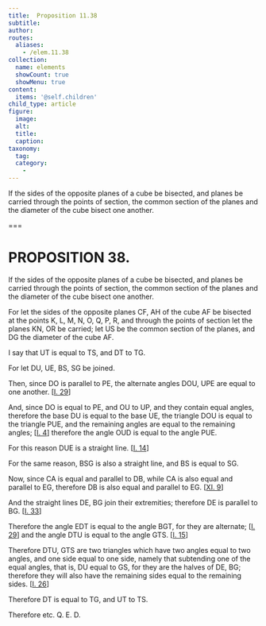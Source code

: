 ```yaml
---
title:  Proposition 11.38
subtitle: 
author:
routes:
  aliases:
    - /elem.11.38
collection:
  name: elements
  showCount: true
  showMenu: true
content:
  items: '@self.children'
child_type: article
figure:
  image:
  alt:
  title:
  caption:
taxonomy:
  tag:
  category:
    - 
---
```


<p><hi rend="ital">If the sides of the opposite planes of a cube be bisected</hi>, <hi rend="ital">and planes be carried through the points of section</hi>, <hi rend="ital">the common section of the planes and the diameter of the cube bisect one another.</hi>
      </p>

===

<h1>PROPOSITION 38.</h1>
<p><span class="ital">If the sides of the opposite planes of a cube be bisected</span>, <span class="ital">and planes be carried through the points of section</span>, <span class="ital">the common section of the planes and the diameter of the cube bisect one another.</span>
      </p>

<p>For let the sides of the opposite planes <span class="ital">CF</span>, <span class="ital">AH</span> of the cube <span class="ital">AF</span> be bisected at the points <span class="ital">K</span>, <span class="ital">L</span>, <span class="ital">M</span>, <span class="ital">N</span>, <span class="ital">O</span>, <span class="ital">Q</span>, <span class="ital">P</span>, <span class="ital">R</span>, <pb n="361"/>and through the points of section let the planes <span class="ital">KN</span>, <span class="ital">OR</span> be carried; let <span class="ital">US</span> be the common section of the planes, and <span class="ital">DG</span> the diameter of the cube <span class="ital">AF</span>. </p>

<p>I say that <span class="ital">UT</span> is equal to <span class="ital">TS</span>, and <span class="ital">DT</span> to <span class="ital">TG</span>. </p>

<p>For let <span class="ital">DU</span>, <span class="ital">UE</span>, <span class="ital">BS</span>, <span class="ital">SG</span> be joined. </p>

<p>Then, since <span class="ital">DO</span> is parallel to <span class="ital">PE</span>, the alternate angles <span class="ital">DOU</span>, <span class="ital">UPE</span> are equal to one another. [<a href="/elem.1.29">I. 29</a>] </p>

<p>And, since <span class="ital">DO</span> is equal to <span class="ital">PE</span>, and <span class="ital">OU</span> to <span class="ital">UP</span>, and they contain equal angles, therefore the base <span class="ital">DU</span> is equal to the base <span class="ital">UE</span>, the triangle <span class="ital">DOU</span> is equal to the triangle <span class="ital">PUE</span>, and the remaining angles are equal to the remaining angles; [<a href="/elem.1.4">I. 4</a>] therefore the angle <span class="ital">OUD</span> is equal to the angle <span class="ital">PUE</span>. 
      </p>

<p>For this reason <span class="ital">DUE</span> is a straight line. [<a href="/elem.1.14">I. 14</a>] </p>

<p>For the same reason, <span class="ital">BSG</span> is also a straight line, and <span class="ital">BS</span> is equal to <span class="ital">SG</span>. </p>

<p>Now, since <span class="ital">CA</span> is equal and parallel to <span class="ital">DB</span>, while <span class="ital">CA</span> is also equal and parallel to <span class="ital">EG</span>, therefore <span class="ital">DB</span> is also equal and parallel to <span class="ital">EG</span>. [<a href="/elem.11.9">XI. 9</a>] <pb n="362"/></p>

<p>And the straight lines <span class="ital">DE</span>, <span class="ital">BG</span> join their extremities; therefore <span class="ital">DE</span> is parallel to <span class="ital">BG</span>. [<a href="/elem.1.33">I. 33</a>] </p>

<p>Therefore the angle <span class="ital">EDT</span> is equal to the angle <span class="ital">BGT</span>, for they are alternate; [<a href="/elem.1.29">I. 29</a>] and the angle <span class="ital">DTU</span> is equal to the angle <span class="ital">GTS</span>. [<a href="/elem.1.15">I. 15</a>] </p>

<p>Therefore <span class="ital">DTU</span>, <span class="ital">GTS</span> are two triangles which have two angles equal to two angles, and one side equal to one side, namely that subtending one of the equal angles, that is, <span class="ital">DU</span> equal to <span class="ital">GS</span>, for they are the halves of <span class="ital">DE</span>, <span class="ital">BG</span>; therefore they will also have the remaining sides equal to the remaining sides. [<a href="/elem.1.26">I. 26</a>] </p>

<p>Therefore <span class="ital">DT</span> is equal to <span class="ital">TG</span>, and <span class="ital">UT</span> to <span class="ital">TS</span>. </p>

<p>Therefore etc. Q. E. D.</p>
